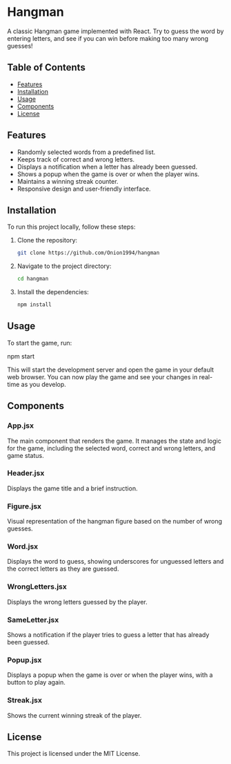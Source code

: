 # Hangman

A classic Hangman game implemented with React. Try to guess the word by entering letters, and see if you can win before making too many wrong guesses!

## Table of Contents

- [Features](#features)
- [Installation](#installation)
- [Usage](#usage)
- [Components](#components)
- [License](#license)

## Features

- Randomly selected words from a predefined list.
- Keeps track of correct and wrong letters.
- Displays a notification when a letter has already been guessed.
- Shows a popup when the game is over or when the player wins.
- Maintains a winning streak counter.
- Responsive design and user-friendly interface.

## Installation

To run this project locally, follow these steps:

1. Clone the repository:
   ```sh
   git clone https://github.com/Onion1994/hangman
2. Navigate to the project directory:
   ```sh
   cd hangman

3. Install the dependencies:
   ```sh
   npm install

## Usage

To start the game, run:

   npm start


This will start the development server and open the game in your default web browser. You can now play the game and see your changes in real-time as you develop.

## Components

### App.jsx
The main component that renders the game. It manages the state and logic for the game, including the selected word, correct and wrong letters, and game status.

### Header.jsx
Displays the game title and a brief instruction.

### Figure.jsx
Visual representation of the hangman figure based on the number of wrong guesses.

### Word.jsx
Displays the word to guess, showing underscores for unguessed letters and the correct letters as they are guessed.

### WrongLetters.jsx
Displays the wrong letters guessed by the player.

### SameLetter.jsx
Shows a notification if the player tries to guess a letter that has already been guessed.

### Popup.jsx
Displays a popup when the game is over or when the player wins, with a button to play again.

### Streak.jsx
Shows the current winning streak of the player.

## License

This project is licensed under the MIT License.